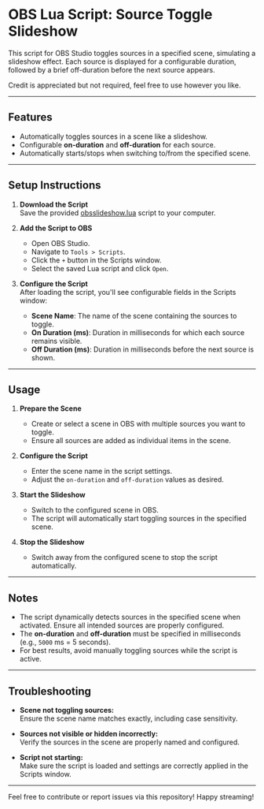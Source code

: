 # OBS Lua Script: Source Toggle Slideshow

This script for OBS Studio toggles sources in a specified scene, simulating a slideshow effect. Each source is displayed for a configurable duration, followed by a brief off-duration before the next source appears.

Credit is appreciated but not required, feel free to use however you like.

---

## Features

- Automatically toggles sources in a scene like a slideshow.
- Configurable **on-duration** and **off-duration** for each source.
- Automatically starts/stops when switching to/from the specified scene.

---

## Setup Instructions

1. **Download the Script**  
   Save the provided [obsslideshow.lua](./obsslideshow.lua) script to your computer.

2. **Add the Script to OBS**  
   - Open OBS Studio.  
   - Navigate to `Tools > Scripts`.  
   - Click the `+` button in the Scripts window.  
   - Select the saved Lua script and click `Open`.

3. **Configure the Script**  
   After loading the script, you'll see configurable fields in the Scripts window:
   - **Scene Name**: The name of the scene containing the sources to toggle.
   - **On Duration (ms)**: Duration in milliseconds for which each source remains visible.
   - **Off Duration (ms)**: Duration in milliseconds before the next source is shown.

---

## Usage

1. **Prepare the Scene**  
   - Create or select a scene in OBS with multiple sources you want to toggle.  
   - Ensure all sources are added as individual items in the scene.

2. **Configure the Script**  
   - Enter the scene name in the script settings.  
   - Adjust the `on-duration` and `off-duration` values as desired.

3. **Start the Slideshow**  
   - Switch to the configured scene in OBS.  
   - The script will automatically start toggling sources in the specified scene.

4. **Stop the Slideshow**  
   - Switch away from the configured scene to stop the script automatically.

---

## Notes

- The script dynamically detects sources in the specified scene when activated. Ensure all intended sources are properly configured.
- The **on-duration** and **off-duration** must be specified in milliseconds (e.g., `5000` ms = 5 seconds).
- For best results, avoid manually toggling sources while the script is active.

---

## Troubleshooting

- **Scene not toggling sources:**  
  Ensure the scene name matches exactly, including case sensitivity.

- **Sources not visible or hidden incorrectly:**  
  Verify the sources in the scene are properly named and configured.

- **Script not starting:**  
  Make sure the script is loaded and settings are correctly applied in the Scripts window.

---

Feel free to contribute or report issues via this repository! Happy streaming!
